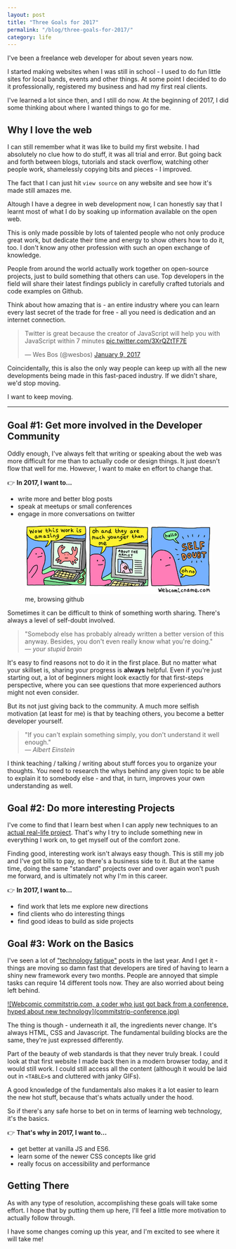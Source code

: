```yaml
---
layout: post
title: "Three Goals for 2017"
permalink: "/blog/three-goals-for-2017/"
category: life
---
```


<p class="lead">I've been a freelance web developer for about seven years now.</p>

I started making websites when I was still in school - I used to do fun little sites for local bands, events and other things. At some point I decided to do it professionally, registered my business and had my first real clients. 

I've learned a lot since then, and I still do now. At the beginning of 2017, I did some thinking about where I wanted things to go for me.

## Why I love the web

I can still remember what it was like to build my first website. I had absolutely no clue how to do stuff, it was all trial and error. But going back and forth between blogs, tutorials and stack overflow, watching other people work, shamelessly copying bits and pieces - I improved.

The fact that I can just hit `view source` on any website and see how it's made still amazes me.

Altough I have a degree in web development now, I can honestly say that I learnt most of what I do by soaking up information available on the open web. 

This is only made possible by lots of talented people who not only produce great work, but dedicate their time and energy to show others how to do it, too. I don't know any other profession with such an open exchange of knowledge.

People from around the world actually work together on open-source projects, just to build something that others can use. Top developers in the field will share their latest findings publicly in carefully crafted tutorials and code examples on Github.

Think about how amazing that is - an entire industry where you can learn every last secret of the trade for free - all you need is dedication and an internet connection.

<blockquote class="twitter-tweet" data-lang="en">
  <p lang="en" dir="ltr">Twitter is great because the creator of JavaScript will help you with JavaScript within 7 minutes <a href="https://t.co/3XrQZtTF7E">pic.twitter.com/3XrQZtTF7E</a>
  </p>
  &mdash; Wes Bos (@wesbos) 
  <a href="https://twitter.com/wesbos/status/818571126150406144">January 9, 2017</a>
</blockquote>

Coincidentally, this is also the only way people can keep up with all the new developments being made in this fast-paced industry. If we didn't share, we'd stop moving.

I want to keep moving. 

-------

## Goal #1: Get more involved in the Developer Community

Oddly enough, I've always felt that writing or speaking about the web was more difficult for me than to actually code or design things. It just doesn't flow that well for me. However, I want to make en effort to change that. 

👉 __In 2017, I want to...__

* write more and better blog posts
* speak at meetups or small conferences
* engage in more conversations on twitter

<figure class="extend">
  <a href="http://webcomicname.com/image/149086481309">
    <img src="webcomicname-selfdoubt.jpg" alt="A web comic about self doubt">
  </a>
  <figcaption>me, browsing github</figcaption>
</figure>

Sometimes it can be difficult to think of something worth sharing. There's always a level of self-doubt involved.

<blockquote>
"Somebody else has probably already written a better version of this anyway. Besides, you don't even really know what you're doing."
  <footer>
    &mdash; <cite>your stupid brain</cite>
  </footer>
</blockquote>

It's easy to find reasons not to do it in the first place. But no matter what your skillset is, sharing your progress is __always__ helpful. Even if you're just starting out, a lot of beginners might look exactly for that first-steps perspective, where you can see questions that more experienced authors might not even consider. 

But its not just giving back to the community. A much more selfish motivation (at least for me) is that by teaching others, you become a better developer yourself.

<blockquote>
  "If you can't explain something simply, you don't understand it well enough."
  <footer>
    &mdash; <cite>Albert Einstein</cite>
  </footer>
</blockquote>

I think teaching / talking / writing about stuff forces you to organize your thoughts. 
You need to research the whys behind any given topic to be able to explain it to somebody else - and that, in turn, improves your own understanding as well.

## Goal #2: Do more interesting Projects

I've come to find that I learn best when I can apply new techniques to an <a href="/blog/the-relaunch-post/">actual real-life project</a>. That's why I try to include something new in everything I work on, to get myself out of the comfort zone.

Finding good, interesting work isn't always easy though. This is still my job and I've got bills to pay, so there's a business side to it. But at the same time, doing the same "standard" projects over and over again won't push me forward, and is ultimately not why I'm in this career.

👉 __In 2017, I want to...__

* find work that lets me explore new directions
* find clients who do interesting things
* find good ideas to build as side projects 

## Goal #3: Work on the Basics

I've seen a lot of <a href="https://hackernoon.com/how-it-feels-to-learn-javascript-in-2016-d3a717dd577f">"technology fatigue"</a> posts in the last year. And I get it - things are moving so damn fast that developers are tired of having to learn a shiny new framework every two months. People are annoyed that simple tasks can require 14 different tools now. They are also worried about being left behind.

<a href="http://www.commitstrip.com/en/2016/04/26/the-just-got-back-from-a-conference-effect/">
![Webcomic commitstrip.com, a coder who just got back from a conference, hyped about new technology](commitstrip-conference.jpg)
</a>

The thing is though - underneath it all, the ingredients never change. It's always HTML, CSS and Javascript. The fundamental building blocks are the same, they're just expressed differently.

Part of the beauty of web standards is that they never truly break. I could look at that first website I made back then in a modern browser today, and it would still work. I could still access all the content (although it would be laid out in `<TABLE>`s and cluttered with janky GIFs).

A good knowledge of the fundamentals also makes it a lot easier to learn the new hot stuff, because that's whats actually under the hood.

So if there's any safe horse to bet on in terms of learning web technology, it's the basics.

👉 __That's why in 2017, I want to...__

* get better at vanilla JS and ES6.
* learn some of the newer CSS concepts like grid
* really focus on accessibility and performance

## Getting There

As with any type of resolution, accomplishing these goals will take some effort. I hope that by putting them up here, I'll feel a little more motivation to actually follow through.

I have some changes coming up this year, and I'm excited to see where it will take me!